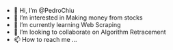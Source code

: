 - 👋 Hi, I’m @PedroChiu
- 👀 I’m interested in Making money from stocks
- 🌱 I’m currently learning Web Scraping
- 💞️ I’m looking to collaborate on Algorithm Retracement
- 📫 How to reach me ...

<!---
PedroChiu/PedroChiu is a ✨ special ✨ repository because its `README.md` (this file) appears on your GitHub profile.
You can click the Preview link to take a look at your changes.
--->
